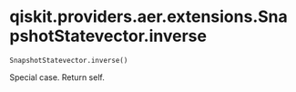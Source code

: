 # qiskit.providers.aer.extensions.SnapshotStatevector.inverse

`SnapshotStatevector.inverse()`

Special case. Return self.
